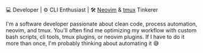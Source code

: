 💻 Developer | ⚙️ CLI Enthusiast | 🛠️ [Neovim](https://github.com/neovim/neovim) & [tmux](https://github.com/tmux/tmux/wiki) Tinkerer 

I'm a software developer passionate about clean code, process automation, neovim, and tmux. You'll often find me optimizing my workflow with custom bash scripts, cli tools, tmux plugins, or neovim plugins. If I have to do it more than once, I'm probably thinking about automating it 😅

<!--
**Peter-McKinney/Peter-McKinney** is a ✨ _special_ ✨ repository because its `README.md` (this file) appears on your GitHub profile.

Here are some ideas to get you started:

- 🔭 I’m currently working on ...
- 🌱 I’m currently learning ...
- 👯 I’m looking to collaborate on ...
- 🤔 I’m looking for help with ...
- 💬 Ask me about ...
- 📫 How to reach me: ...
- 😄 Pronouns: ...
- ⚡ Fun fact: ...
-->
